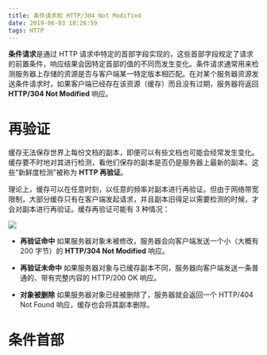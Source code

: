 ```yaml
---
title: 条件请求和 HTTP/304 Not Modified
date: 2019-06-03 18:26:59
tags: HTTP
---
```


**条件请求**是通过 HTTP 请求中特定的首部字段实现的，这些首部字段规定了请求的前置条件，响应结果会因特定首部的值的不同而发生变化。条件请求通常用来检测服务器上存储的资源是否与客户端某一特定版本相匹配。在对某个服务器资源发送条件请求时，如果客户端已经存在该资源（缓存）而且没有过期，服务器将返回 **HTTP/304 Not Modified** 响应。

# 再验证

缓存无法保存世界上每份文档的副本，即便可以有些文档也可能会经常发生变化。缓存要不时地对其进行检测，看他们保存的副本是否仍是服务器上最新的副本。这些“新鲜度检测”被称为 **HTTP 再验证**。

理论上，缓存可以在任意时刻，以任意的频率对副本进行再验证。但由于网络带宽限制，大部分缓存只有在客户端发起请求，并且副本旧得足以需要检测的时候，才会对副本进行再验证。缓存再验证可能有 3 种情况：

![](/304.png)

-   **再验证命中**
    如果服务器对象未被修改，服务器会向客户端发送一个小（大概有 200 字节）的 **HTTP/304 Not Modified** 响应。

-   **再验证未命中**
    如果服务器对象与已缓存副本不同，服务器向客户端发送一条普通的、带有完整内容的 HTTP/200 OK 响应。

-   **对象被删除**
    如果服务器对象已经被删除了，服务器就会返回一个 HTTP/404 Not Found 响应，缓存也会将其副本删除。

# 条件首部
